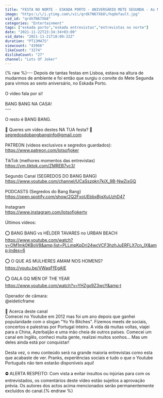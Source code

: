 ```yaml
---
title: "FESTA NO NORTE - ESKADA PORTO - ANIVERSÁRIO METE SEGUNDA - As Melhores Entrevistas de Norte a Sul!"
image: "https:\/\/i.ytimg.com\/vi\/qrdkTN67Xb8\/hqdefault.jpg"
vid_id: "qrdkTN67Xb8"
categories: "Entertainment"
tags: ["eskada porto","eskada entrevistas","entrevistas no norte"]
date: "2021-11-22T23:34:34+03:00"
vid_date: "2021-11-21T18:00:32Z"
duration: "PT13M47S"
viewcount: "43966"
likeCount: "3274"
dislikeCount: "27"
channel: "Lots Of Joker"
---
```

{% raw %}--- Depois de tantas festas em Lisboa, estava na altura de mudarmos de ambiente e foi então que surgiu o convite do Mete Segunda para virmos ao sexto aniversário, no Eskada Porto. <br /><br />O vídeo fala por si!<br /><br />BANG BANG NA CASA!<br /> ---<br /><br />O resto é BANG BANG.<br /><br />📩 Queres um vídeo destes NA TUA festa? 📩 <br />segredosdobangbanginfo@gmail.com  <br /><br />PATREON (vídeos exclusivos e segredos guardados):<br /><a rel="nofollow" target="blank" href="https://www.patreon.com/lotsofjoker">https://www.patreon.com/lotsofjoker</a><br /><br />TikTok (melhores momentos das entrevistas) <br /><a rel="nofollow" target="blank" href="https://vm.tiktok.com/ZMREB7vc3/">https://vm.tiktok.com/ZMREB7vc3/</a><br /><br />Segundo Canal (SEGREDOS DO BANG BANG)<br /><a rel="nofollow" target="blank" href="https://www.youtube.com/channel/UCaSszqkn7kiX_9B-NwZixGQ">https://www.youtube.com/channel/UCaSszqkn7kiX_9B-NwZixGQ</a><br /><br />PODCASTS (Segredos do Bang Bang)<br /><a rel="nofollow" target="blank" href="https://open.spotify.com/show/2Q2FxoUEbbxBjqXuUzhD47">https://open.spotify.com/show/2Q2FxoUEbbxBjqXuUzhD47</a><br /><br />Instagram<br /><a rel="nofollow" target="blank" href="https://www.instagram.com/lotsofjokertv">https://www.instagram.com/lotsofjokertv</a><br /><br />Últimos vídeos: <br /><br />⭕ BANG BANG vs HÉLDER TAVARES no URBAN BEACH<br /><a rel="nofollow" target="blank" href="https://www.youtube.com/watch?v=OM1mk0KBoV8&amp;list=PLLmpKpDri24wcVCF3hzhJuERFLX7cn_IX&amp;index=6">https://www.youtube.com/watch?v=OM1mk0KBoV8&amp;list=PLLmpKpDri24wcVCF3hzhJuERFLX7cn_IX&amp;index=6</a><br /><br />⭕ O QUE AS MULHERES AMAM NOS HOMENS? <br /><a rel="nofollow" target="blank" href="https://youtu.be/VWaqFfEgAlE">https://youtu.be/VWaqFfEgAlE</a><br /><br />⭕ GALA GQ MEN OF THE YEAR<br /><a rel="nofollow" target="blank" href="https://www.youtube.com/watch?v=YHZgx9Z3wcY&amp;t">https://www.youtube.com/watch?v=YHZgx9Z3wcY&amp;t</a><br /><br />Operador de câmara:<br />@eideticframe<br /><br />💬 Acerca deste canal<br />Comecei no Youtube em 2012 mas foi um ano depois que ganhei popularidade com o slogan &quot;Yo Yo Bitches&quot;. Fizemos meets de sociais, concertos e palestras por Portugal inteiro. A vida dá muitas voltas, viajei para a China, Azerbaijão e uma mão cheia de outros países. Comecei um canal em Inglês, conheci muita gente, realizei muitos sonhos... Mas um deles ainda está por conquistar!  <br /><br />Desta vez, o meu conteúdo será na grande maioria entrevistas como esta que acabaste de ver. Pranks, experiências sociais e tudo o que o Youtube Português não tem estarão disponíveis aqui! <br /><br />⛔️ ALERTA RESPEITO: Com vista a evitar insultos ou injúrias para com os entrevistados, os comentários deste vídeo estão sujeitos a aprovação prévia. Os autores dos actos acima mencionados serão permanentemente excluídos do canal.{% endraw %}
